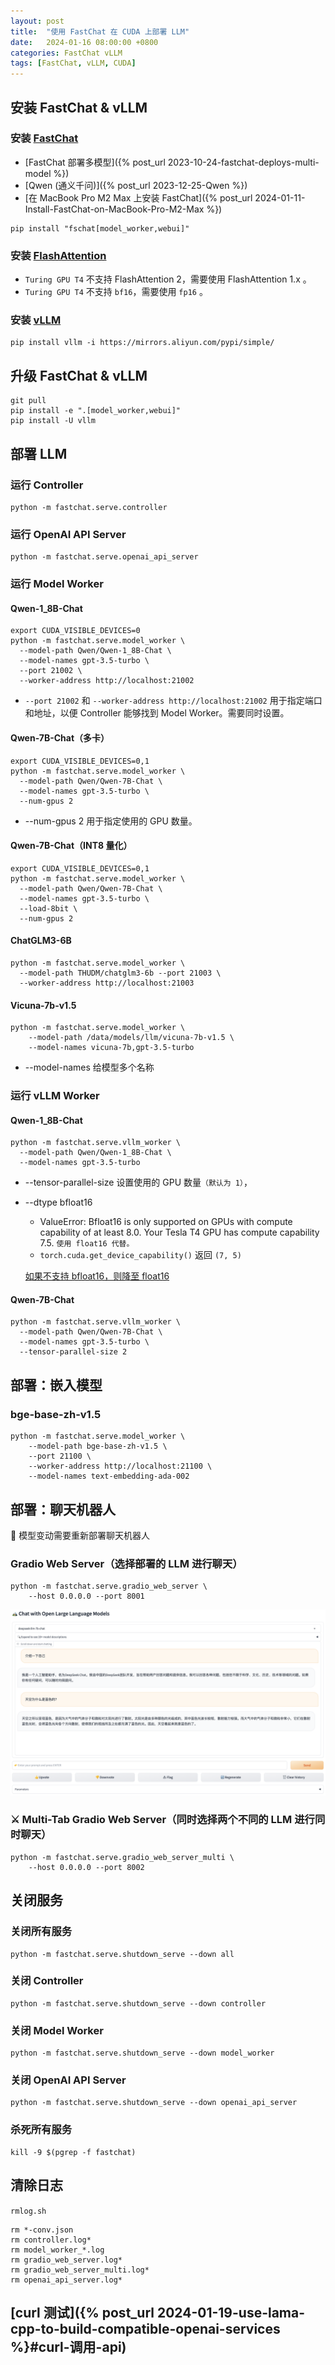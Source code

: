 ```yaml
---
layout: post
title:  "使用 FastChat 在 CUDA 上部署 LLM"
date:   2024-01-16 08:00:00 +0800
categories: FastChat vLLM
tags: [FastChat, vLLM, CUDA]
---
```


## 安装 FastChat & vLLM
### 安装 [FastChat](https://github.com/lm-sys/FastChat)
- [FastChat 部署多模型]({% post_url 2023-10-24-fastchat-deploys-multi-model %})
- [Qwen (通义千问)]({% post_url 2023-12-25-Qwen %})
- [在 MacBook Pro M2 Max 上安装 FastChat]({% post_url 2024-01-11-Install-FastChat-on-MacBook-Pro-M2-Max %})

```shell
pip install "fschat[model_worker,webui]"
```

### 安装 [FlashAttention](https://github.com/Dao-AILab/flash-attention)
- `Turing GPU T4` 不支持 FlashAttention 2，需要使用 FlashAttention 1.x 。
- `Turing GPU T4` 不支持 `bf16`，需要使用 `fp16` 。

### 安装 [vLLM](https://github.com/vllm-project/vllm)
```shell
pip install vllm -i https://mirrors.aliyun.com/pypi/simple/
```

## 升级 FastChat & vLLM
```shell
git pull
pip install -e ".[model_worker,webui]"
pip install -U vllm
```


## 部署 LLM
### 运行 Controller
```shell
python -m fastchat.serve.controller
```

### 运行 OpenAI API Server
```shell
python -m fastchat.serve.openai_api_server
```

### 运行 Model Worker
#### Qwen-1_8B-Chat
```shell
export CUDA_VISIBLE_DEVICES=0
python -m fastchat.serve.model_worker \
  --model-path Qwen/Qwen-1_8B-Chat \
  --model-names gpt-3.5-turbo \
  --port 21002 \
  --worker-address http://localhost:21002
```
- `--port 21002` 和 `--worker-address http://localhost:21002` 用于指定端口和地址，以便 Controller 能够找到 Model Worker。需要同时设置。

#### Qwen-7B-Chat（多卡）
```shell
export CUDA_VISIBLE_DEVICES=0,1
python -m fastchat.serve.model_worker \
  --model-path Qwen/Qwen-7B-Chat \
  --model-names gpt-3.5-turbo \
  --num-gpus 2
```
- --num-gpus 2 用于指定使用的 GPU 数量。

#### Qwen-7B-Chat（INT8 量化）
```shell
export CUDA_VISIBLE_DEVICES=0,1
python -m fastchat.serve.model_worker \
  --model-path Qwen/Qwen-7B-Chat \
  --model-names gpt-3.5-turbo \
  --load-8bit \
  --num-gpus 2
```

#### ChatGLM3-6B
```shell
python -m fastchat.serve.model_worker \
  --model-path THUDM/chatglm3-6b --port 21003 \
  --worker-address http://localhost:21003
```

#### Vicuna-7b-v1.5
```shell
python -m fastchat.serve.model_worker \
    --model-path /data/models/llm/vicuna-7b-v1.5 \
    --model-names vicuna-7b,gpt-3.5-turbo
```
- --model-names 给模型多个名称

### 运行 vLLM Worker
#### Qwen-1_8B-Chat
```shell
python -m fastchat.serve.vllm_worker \
  --model-path Qwen/Qwen-1_8B-Chat \
  --model-names gpt-3.5-turbo
```
- --tensor-parallel-size 设置使用的 GPU 数量`（默认为 1）`，
- --dtype bfloat16
  - ValueError: Bfloat16 is only supported on GPUs with compute capability of at least 8.0. Your Tesla T4 GPU has compute capability 7.5. `使用 float16 代替。`
  - `torch.cuda.get_device_capability()` 返回 `(7, 5)`

  [如果不支持 bfloat16，则降至 float16](https://github.com/vllm-project/vllm/pull/1901)

#### Qwen-7B-Chat
```shell
python -m fastchat.serve.vllm_worker \
  --model-path Qwen/Qwen-7B-Chat \
  --model-names gpt-3.5-turbo \
  --tensor-parallel-size 2
```

## 部署：嵌入模型
### bge-base-zh-v1.5
```shell
python -m fastchat.serve.model_worker \
    --model-path bge-base-zh-v1.5 \
    --port 21100 \
    --worker-address http://localhost:21100 \
    --model-names text-embedding-ada-002
```

## 部署：聊天机器人

📌 模型变动需要重新部署聊天机器人

### Gradio Web Server（选择部署的 LLM 进行聊天）
```shell
python -m fastchat.serve.gradio_web_server \
    --host 0.0.0.0 --port 8001
```

![](/images/2024/FastChat/Web-Server.png)

### ⚔️ Multi-Tab Gradio Web Server（同时选择两个不同的 LLM 进行同时聊天）
```shell
python -m fastchat.serve.gradio_web_server_multi \
    --host 0.0.0.0 --port 8002
```


## 关闭服务
### 关闭所有服务
```shell
python -m fastchat.serve.shutdown_serve --down all
```

### 关闭 Controller
```shell
python -m fastchat.serve.shutdown_serve --down controller
```

### 关闭 Model Worker
```shell
python -m fastchat.serve.shutdown_serve --down model_worker
```

### 关闭 OpenAI API Server
```shell
python -m fastchat.serve.shutdown_serve --down openai_api_server
```

### 杀死所有服务
```shell
kill -9 $(pgrep -f fastchat)
```


## 清除日志
`rmlog.sh`
```shell
rm *-conv.json
rm controller.log*
rm model_worker_*.log
rm gradio_web_server.log*
rm gradio_web_server_multi.log*
rm openai_api_server.log*
```


## [curl 测试]({% post_url 2024-01-19-use-lama-cpp-to-build-compatible-openai-services %}#curl-调用-api)
